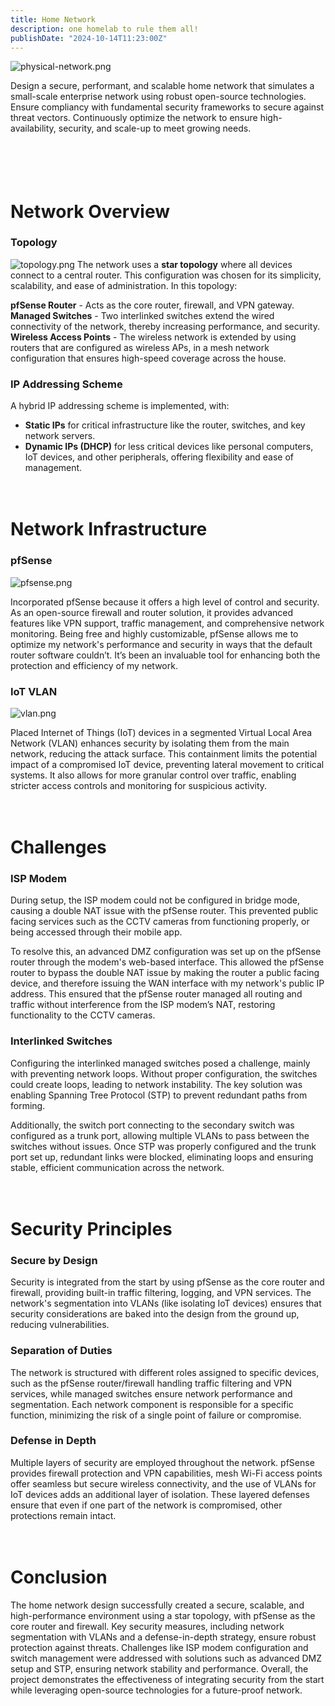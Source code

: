 ```yaml
---
title: Home Network
description: one homelab to rule them all!
publishDate: "2024-10-14T11:23:00Z"
---
```


![physical-network.png](./physical-network.png)

Design a secure, performant, and scalable home network that simulates a small-scale enterprise network using robust open-source technologies. Ensure compliancy with fundamental security frameworks to secure against threat vectors. Continuously optimize the network to ensure high-availability, security, and scale-up to meet growing needs. <br><br><br><br><br>

# Network Overview

### Topology
![topology.png](./topology.png)
The network uses a **star topology** where all devices connect to a central router. This configuration was chosen for its simplicity, scalability, and ease of administration. In this topology:

**pfSense Router**
    - Acts as the core router, firewall, and VPN gateway.
**Managed Switches**
    - Two interlinked switches extend the wired connectivity of the network, thereby increasing performance, and security. 
**Wireless Access Points**
    - The wireless network is extended by using routers that are configured as wireless APs, in a mesh network configuration that ensures high-speed coverage across the house.

### IP Addressing Scheme
A hybrid IP addressing scheme is implemented, with:

- **Static IPs** for critical infrastructure like the router, switches, and key network servers.
- **Dynamic IPs (DHCP)** for less critical devices like personal computers, IoT devices, and other peripherals, offering flexibility and ease of management. <br><br><br>

# Network Infrastructure

### pfSense
![pfsense.png](./pfsense.png)

Incorporated pfSense because it offers a high level of control and security. As an open-source firewall and router solution, it provides advanced features like VPN support, traffic management, and comprehensive network monitoring. Being free and highly customizable, pfSense allows me to optimize my network's performance and security in ways that the default router software couldn’t. It’s been an invaluable tool for enhancing both the protection and efficiency of my network.

### IoT VLAN
![vlan.png](./vlan.png)

Placed Internet of Things (IoT) devices in a segmented Virtual Local Area Network (VLAN) enhances security by isolating them from the main network, reducing the attack surface. This containment limits the potential impact of a compromised IoT device, preventing lateral movement to critical systems. It also allows for more granular control over traffic, enabling stricter access controls and monitoring for suspicious activity. <br><br><br>

# Challenges

### ISP Modem
During setup, the ISP modem could not be configured in bridge mode, causing a double NAT issue with the pfSense router. This prevented public facing services such as the CCTV cameras from functioning properly, or being accessed through their mobile app. 

To resolve this, an advanced DMZ configuration was set up on the pfSense router through the modem's web-based interface. This allowed the pfSense router to bypass the double NAT issue by making the router a public facing device, and therefore issuing the WAN interface with my network's public IP address. This ensured that the pfSense router managed all routing and traffic without interference from the ISP modem’s NAT, restoring functionality to the CCTV cameras.

### Interlinked Switches

Configuring the interlinked managed switches posed a challenge, mainly with preventing network loops. Without proper configuration, the switches could create loops, leading to network instability. The key solution was enabling Spanning Tree Protocol (STP) to prevent redundant paths from forming.

Additionally, the switch port connecting to the secondary switch was configured as a trunk port, allowing multiple VLANs to pass between the switches without issues. Once STP was properly configured and the trunk port set up, redundant links were blocked, eliminating loops and ensuring stable, efficient communication across the network. <br><br><br>

# Security Principles

### Secure by Design
Security is integrated from the start by using pfSense as the core router and firewall, providing built-in traffic filtering, logging, and VPN services. The network's segmentation into VLANs (like isolating IoT devices) ensures that security considerations are baked into the design from the ground up, reducing vulnerabilities.

### Separation of Duties
The network is structured with different roles assigned to specific devices, such as the pfSense router/firewall handling traffic filtering and VPN services, while managed switches ensure network performance and segmentation. Each network component is responsible for a specific function, minimizing the risk of a single point of failure or compromise.

### Defense in Depth
Multiple layers of security are employed throughout the network. pfSense provides firewall protection and VPN capabilities, mesh Wi-Fi access points offer seamless but secure wireless connectivity, and the use of VLANs for IoT devices adds an additional layer of isolation. These layered defenses ensure that even if one part of the network is compromised, other protections remain intact. <br><br><br>

# Conclusion

The home network design successfully created a secure, scalable, and high-performance environment using a star topology, with pfSense as the core router and firewall. Key security measures, including network segmentation with VLANs and a defense-in-depth strategy, ensure robust protection against threats. Challenges like ISP modem configuration and switch management were addressed with solutions such as advanced DMZ setup and STP, ensuring network stability and performance. Overall, the project demonstrates the effectiveness of integrating security from the start while leveraging open-source technologies for a future-proof network.